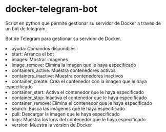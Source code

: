 # docker-telegram-bot
Script en python que permite gestionar su servidor de Docker a través de un bot de telegram.

Bot de Telegram para gestionar su servidor de Docker.

<li>ayuda: Comandos disponibles</li>
<li>start: Arranca el bot</li>
<li>images: Mostrar imagenes</li>
<li>image_remove: Elimina la imagen que le haya especificado</li>
<li>containers_active: Muestra contenedores activos</li>
<li>containers_inactive: Muestra contenedores inactivos</li>
<li>container_create: Crea el contenedor con la imagen que le haya especificado</li>
<li>container_start: Activa el contenedor que le haya especificado</li>
<li>container_stop: Inactiva el contenedor que le haya especificado</li>
<li>container_remove: Elimina el contenedor que le haya especificado</li>
<li>search: Busca las imagenes que le haya especificado</li>
<li>pull: Descargar la imagen que le haya especificado</li>
<li>logs: Muestra los logs del contenedor que le haya especificado</li>
<li>version: Muestra la version de Docker</li>
